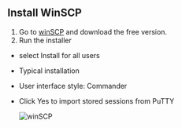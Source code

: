  ## Install WinSCP
 
1. Go to [winSCP](https://winscp.net/eng/download.php) and download the free version.
2. Run the installer
- select  Install for all users
- Typical installation
- User interface style: Commander
- Click Yes to import stored sessions from PuTTY

  ![winSCP](https://raw.githubusercontent.com/misc-sonchau/dev-tool-tutorials/main/images/winSCP_login.jpg)